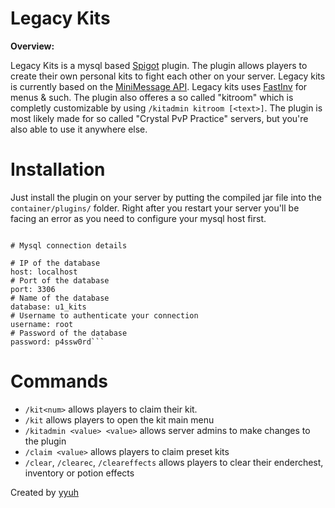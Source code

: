 # Legacy Kits

**Overview:**

Legacy Kits is a mysql based [Spigot](https://spigotmc.org/) plugin. The plugin allows players to create their own personal kits
to fight each other on your server. Legacy kits is currently based on the [MiniMessage API](https://docs.advntr.dev/minimessage/format.html). 
Legacy kits uses [FastInv](https://github.com/MrMicky-FR/FastInv) for menus & such. The plugin also offeres a so called "kitroom" which
is completly customizable by using ```/kitadmin kitroom [<text>]```. The plugin is most likely made for so called "Crystal PvP Practice"
servers, but you're also able to use it anywhere else.

# Installation

Just install the plugin on your server by putting the compiled jar file into the `container/plugins/` folder. Right after you restart
your server you'll be facing an error as you need to configure your mysql host first.

```config

# Mysql connection details

# IP of the database
host: localhost
# Port of the database
port: 3306
# Name of the database
database: u1_kits
# Username to authenticate your connection
username: root
# Password of the database
password: p4ssw0rd```

```
# Commands
 - `/kit<num>` allows players to claim their kit.
 - `/kit` allows players to open the kit main menu
 - `/kitadmin <value> <value>` allows server admins to make changes to the plugin
 - `/claim <value>` allows players to claim preset kits
 - `/clear`, `/clearec`, `/cleareffects` allows players to clear their enderchest, inventory or potion effects



Created by [yyuh](https://github.com/yyuhdev)
